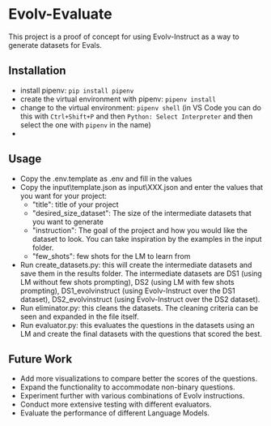 # Evolv-Evaluate

This project is a proof of concept for using Evolv-Instruct as a way to generate datasets for Evals. 

## Installation

- install pipenv: `pip install pipenv`
- create the virtual environment with pipenv: `pipenv install`
- change to the virtual environment: `pipenv shell` (in VS Code you can do this with `Ctrl+Shift+P` and then `Python: Select Interpreter` and then select the one with `pipenv` in the name)
- 

## Usage

- Copy the .env.template as .env and fill in the values
- Copy the input\template.json as input\XXX.json and enter the values that you want for your project:
  - "title": title of your project 
  - "desired_size_dataset": The size of the intermediate datasets that you want to generate  
  - "instruction": The goal of the project and how you would like the dataset to look. You can take inspiration by the examples in the input folder.  
  - "few_shots": few shots for the LM to learn from  
- Run create_datasets.py: this will create the intermediate datasets and save them in the results folder. The intermediate datasets are DS1 (using LM without few shots prompting), DS2 (using LM with few shots prompting), DS1_evolvinstruct (using Evolv-Instruct over the DS1 dataset), DS2_evolvinstruct (using Evolv-Instruct over the DS2 dataset).
- Run eliminator.py: this cleans the datasets. The cleaning criteria can be seen and expanded in the file itself.
- Run evaluator.py: this evaluates the questions in the datasets using an LM and create the final datasets with the questions that scored the best.


## Future Work
- Add more visualizations to compare better the scores of the questions.
- Expand the functionality to accommodate non-binary questions.
- Experiment further with various combinations of Evolv instructions.
- Conduct more extensive testing with different evaluators.
- Evaluate the performance of different Language Models.
